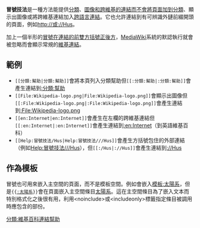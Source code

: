 **冒號技法**是一種方法能提供[分類](https://zh.wikipedia.org/wiki/維基百科:分類 "wikilink")、[圖像和](https://zh.wikipedia.org/wiki/幫助:圖像 "wikilink")[跨維基的連結而不會將頁面加到分類](https://zh.wikipedia.org/wiki/幫助:跨語言連結 "wikilink")、顯示出圖像或將跨維基連結加入[跨語言連結](https://zh.wikipedia.org/wiki/幫助:跨語言連結 "wikilink")。它也允許連結到有可辨識外鏈前綴開頭的頁面，例如[<http://>或](https://zh.wikipedia.org/wiki/:HTTP "wikilink")[://Hus](https://zh.wikipedia.org/wiki/:/Hus "wikilink")。

加上一個半形的[冒號在連結的前雙方括號正後方](https://zh.wikipedia.org/wiki/冒號 "wikilink")，[MediaWiki](../Page/MediaWiki.md "wikilink")系統的默認執行就會被忽略而會顯示常規的[維基連結](https://zh.wikipedia.org/wiki/幫助:連結 "wikilink")。

## 範例

  - `[[分類:幫助|分類:幫助]]`會將本頁列入分類幫助但`[[:分類:幫助|:分類:幫助]]`會產生連結到[:分類:幫助](https://zh.wikipedia.org/wiki/:分類:幫助 "wikilink")
  - `[[File:Wikipedia-logo.png|File:Wikipedia-logo.png]]`會顯示出圖像但`[[:File:Wikipedia-logo.png|:File:Wikipedia-logo.png]]`會產生連結到[:<File:Wikipedia-logo.png>](https://zh.wikipedia.org/wiki/:File:Wikipedia-logo.png "wikilink")
  - `[[en:Internet|en:Internet]]`會產生在左欄的跨維基連結但`[[:en:Internet|:en:Internet]]`會產生連結到[:en:Internet](https://zh.wikipedia.org/wiki/:en:Internet "wikilink")（到英語維基百科）
  - `[[Help:冒號技法/Hus|Help:冒號技法///Hus]]`會產生方括號包住的外部連結（例如[Help:冒號技法///Hus](https://zh.wikipedia.org/wiki/Help:冒號技法/Hus "wikilink")），但`[[:/Hus|://Hus]]`會產生連結到[://Hus](https://zh.wikipedia.org/wiki/:/Hus "wikilink")

## 作為模板

冒號也可用來嵌入主空間的頁面，而不是模板空間。例如會嵌入[模板:太陽系](https://zh.wikipedia.org/wiki/模板:太陽系 "wikilink")，但是`{{`[`:太陽系`](https://zh.wikipedia.org/wiki/太陽系 "wikilink")`}}`會在頁面嵌入主空間條目[太陽系](https://zh.wikipedia.org/wiki/太陽系 "wikilink")。這在主空間條目為了嵌入文本而特別格式化之後很有用，利用\<noinclude\>或\<includeonly\>標籤指定條目被調用時應包含的部份。

[分類:維基百科連結幫助](https://zh.wikipedia.org/wiki/分類:維基百科連結幫助 "wikilink")
